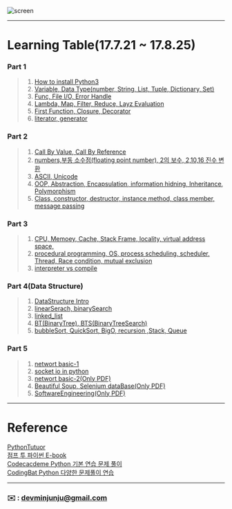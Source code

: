 ![screen](https://user-images.githubusercontent.com/30401511/30725689-77e7eb5a-9f81-11e7-8fdc-81e94ab401b7.png)

--- 



# Learning Table(17.7.21 ~ 17.8.25) 

###   **Part 1**

> 1. [How to install Python3](/Part_1/How-to-install-python.pdf)
> 2. [Variable, Data Type(number, String, List, Tuple, Dictionary, Set)](/Part_1/1_Variable-DataType.md)
> 3. [Func, File I/O, Error Handle](/Part_1/2_Func-FileiO-ErrorHandLe.md)
> 4. [Lambda, Map, Filter, Reduce, Layz Evaluation](/Part_1/3_Lambda-Map-Filter-Reduce-Layz_Evaluation.md)
> 5. [First Function, Closure, Decorator](/Part_1/4_First_Function-Closure-Decorator.md)
> 6. [literator, generator](/Part_1/5_Literator-Generator.md)
> 

### **Part 2**

> 1. [Call By Value, Call By Reference](/Part_2/6_CallByaValue-CallByReference.md)
> 2. [numbers,부동 소수점(floating point number), 2의 보수, 2,10,16 진수 변환](/Part_2/7_FloatingPointNumber.md)
> 3. [ASCII, Unicode](/Part_2/8_ASCII-Unicode.md)
> 4. [OOP, Abstraction, Encapsulation, information hidning, Inheritance, Polymorphism](/Part_2/9_OOP.md)
> 5. [Class, constructor, destructor, instance method, class member, message passing](/Part_2/10_Class.md)

### **Part 3**

> 1. [CPU, Memoey, Cache, Stack Frame, locality, virtual address space,](/Part_3/11_CPU-Memory-Cache-StackFrame-Virtual_Address_Space.md)
> 2. [procedural programming, OS, process scheduling, scheduler, Thread, Race condition, mutual exclusion](/Part_3/12_Procedural-OS-Thread-Race_condition-Mutual_Exclusion.md)
> 3. [interpreter vs compile](/Part_3/13_interpreter-compile.md)

### **Part 4(Data Structure)** 

> 1. [DataStructure Intro](/Part_4/14_DataStructure.md)
> 2. [linearSerach, binarySearch](/Part_4/15_linearSearch-binarySearch-Big_O.md)
> 3. [linked_list](/study/16_linked_list.md)
> 4. [BT(BinaryTree), BTS(BinaryTreeSearch)](/Part_4/17_BST.md)
> 5. [bubbleSort, QuickSort, BigO, recursion ,Stack, Queue](/Part_4/18_BubbleSort-QuickSort-Big_O-Recursion-Stack-Queue.md)

### **Part 5**  

> 1. [networt basic-1](/study/19_python3.md)
> 2. [socket io in python](/study/20_python3.md)
> 3. [networt basic-2(Only PDF)](/study/21_python3.md)
> 4. [Beautiful Soup, Selenium dataBase(Only PDF)](/study/22_python3.md)
> 5. [SoftwareEngineering(Only PDF)](/study/23_python3.md)

---

#  Reference 

[PythonTutuor](http://pythontutor.com/visualize.html#mode=edit)<br>
[점프 투 파이썬 E-book](https://wikidocs.net/book/1)<br>
[Codecacdeme Python 기본 연습 문제 풀이](https://www.codecademy.com/en/tracks/python-ko)<br>
[CodingBat Python 다양한 문제풀이 연습](http://codingbat.com/python)<br>

---




### **:envelope:**  : <devminjunju@gmail.com>

